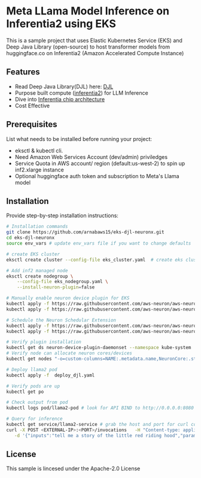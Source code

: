 # Meta LLama Model Inference on Inferentia2 using EKS
This is a sample project that uses Elastic Kubernetes Service (EKS) and Deep Java Library (open-source) to host transformer models from huggingface.co
on Inferentia2 (Amazon Accelerated Compute Instance)

## Features

- Read Deep Java Library(DJL) here: [DJL](https://docs.djl.ai/master/)
- Purpose built compute ([inferentia2](https://awsdocs-neuron.readthedocs-hosted.com/en/latest/general/arch/neuron-hardware/inf2-arch.html#aws-inf2-arch)) for LLM Inference
- Dive into [Inferentia chip architecture](https://awsdocs-neuron.readthedocs-hosted.com/en/latest/general/arch/neuron-hardware/inferentia2.html#inferentia2-arch)
- Cost Effective

## Prerequisites

List what needs to be installed before running your project:

- eksctl & kubectl cli.
- Need Amazon Web Services Account (dev/admin) priviledges
- Service Quota in AWS account/ region (default:us-west-2) to spin up inf2.xlarge instance
- Optional huggingface auth token and subscription to Meta's Llama model

## Installation

Provide step-by-step installation instructions:

```bash
# Installation commands
git clone https://github.com/arnabaws15/eks-djl-neuronx.git
cd eks-djl-neuronx
source env_vars # update env_vars file if you want to change defaults

# create EKS cluster
eksctl create cluster --config-file eks_cluster.yaml  # create eks cluster

# Add inf2 managed node
eksctl create nodegroup \
    --config-file eks_nodegroup.yaml \
    --install-neuron-plugin=false

# Manually enable neuron device plugin for EKS
kubectl apply -f https://raw.githubusercontent.com/aws-neuron/aws-neuron-sdk/master/src/k8/k8s-neuron-device-plugin-rbac.yml
kubectl apply -f https://raw.githubusercontent.com/aws-neuron/aws-neuron-sdk/master/src/k8/k8s-neuron-device-plugin.yml

# Schedule the Neuron Schedular Extension
kubectl apply -f https://raw.githubusercontent.com/aws-neuron/aws-neuron-sdk/master/src/k8/k8s-neuron-scheduler-eks.yml
kubectl apply -f https://raw.githubusercontent.com/aws-neuron/aws-neuron-sdk/master/src/k8/my-scheduler.yml

# Verify plugin installation
kubectl get ds neuron-device-plugin-daemonset --namespace kube-system
# Verify node can allocate neuron cores/devices
kubectl get nodes "-o=custom-columns=NAME:.metadata.name,NeuronCore:.status.allocatable.aws\.amazon\.com/neuroncore" # should be 2 for inf2.xlarge

# Deploy llama2 pod
kubectl apply -f  deploy_djl.yaml 

# Verify pods are up
kubectl get po

# Check output from pod
kubectl logs pod/llama2-pod # look for API BIND to http://0.0.0.0:8080

# Query for inference
kubectl get service/llama2-service # grab the host and port for curl command below
curl -X POST <EXTERNAL-IP>:<PORT>/invocations   -H "Content-type: application/json" \
   -d '{"inputs":"tell me a story of the little red riding hood","parameters":{"max_new_tokens":256, "do_sample":true}}' 
```

## License
This sample is lincesed under the Apache-2.0 License

